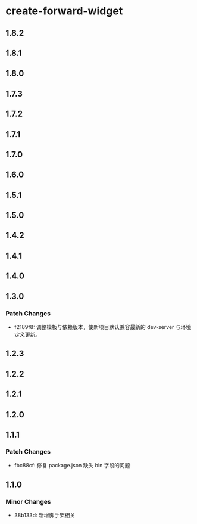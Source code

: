 # create-forward-widget

## 1.8.2

## 1.8.1

## 1.8.0

## 1.7.3

## 1.7.2

## 1.7.1

## 1.7.0

## 1.6.0

## 1.5.1

## 1.5.0

## 1.4.2

## 1.4.1

## 1.4.0

## 1.3.0

### Patch Changes

- f2189f8: 调整模板与依赖版本，使新项目默认兼容最新的 dev-server 与环境定义更新。

## 1.2.3

## 1.2.2

## 1.2.1

## 1.2.0

## 1.1.1

### Patch Changes

- fbc88cf: 修复 package.json 缺失 bin 字段的问题

## 1.1.0

### Minor Changes

- 38b133d: 新增脚手架相关
